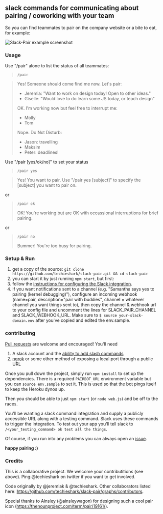 
## slack commands for communicating about pairing / coworking with your team

So you can find teammates to pair on the company website or a bite to eat, for example:

<img src="https://cloud.githubusercontent.com/assets/1072292/11916732/29b14076-a749-11e5-8434-4a345f5256ed.png" alt="Slack-Pair example screenshot">


### Usage

Use "/pair" alone to list the status of all teammates:

> `/pair`

> Yes! Someone should come find me now. Let's pair:
>
> * Jeremia: "Want to work on design today! Open to other ideas." <br>
> * Giselle: "Would love to do learn some JS today, or teach design"
>
> OK. I'm working now but feel free to interrupt me:
>
>  * Molly
>  * Tom
>
> Nope. Do Not Disturb:
>
>  * Jason: travelling
>  * Maksim
>  * Peter: deadlines!

Use "/pair [yes/ok/no]" to set your status

> `/pair yes`

> Yes! You want to pair.
> Use "/pair yes [subject]" to specify the [subject] you want to pair on.

or

> `/pair ok`
>
> OK! You're working but are OK with occassional interruptions for brief pairing.

or

> `/pair no`
>
> Bummer! You're too busy for pairing.

### Setup & Run

1. get a copy of the source: `git clone https://github.com/techieshark/slack-pair.git && cd slack-pair`
2. you can start it by just running `npm start`, but first:
3. follow the [instructions for configuring the Slack integration](https://github.com/techieshark/slack-pair/issues/14).
4. If you want notifications sent to a channel (e.g. "Samantha says yes to pairing (kernel debugging)"), configure an incoming webhook (name=pair, description="pair with buddies", channel = whatever channel you want things sent to), then copy the channel & webhook url to your config file and uncomment the lines for SLACK_PAIR_CHANNEL and SLACK_WEBHOOK_URL. Make sure to `$ source your-slack-domain.env` after you've copied and edited the env.sample.

### contributing

[Pull requests](https://help.github.com/articles/using-pull-requests/) are welcome and encouraged! You'll need

1. A slack account and the [ability to add slash commands](http://YOURTEAMNAME.slack.com/services/new/slash-commands)
2. [ngrok](https://ngrok.com/) or some other method of exposing a local port through a public URL

Once you pull down the project, simply run `npm install` to set up the dependencies. There is a required `PAIRBOT_URL` environment variable but you can `source env.sample` to set it. This is used so that the bot pings itself to keep the Heroku dynos up.

Then you should be able to just `npm start` (or `node web.js`) and be off to the races.

You'll be wanting a slack command integration and supply a publicly accessible URL along with a testing command. Slack uses these commands to trigger the integration. To test out your app you'll tell slack to `/<your_testing_command> ok test all the things`.

Of course, if you run into any problems you can always open an [issue](https://github.com/techieshark/slack-pair/issues).

**happy pairing :)**


### Credits

This is a collaborative project. We welcome your contributitions (see above). Ping @techieshark on twitter if you want to get involved.

Code originally by @jeremiak & @techieshark. Other collaborators listed here: https://github.com/techieshark/slack-pair/graphs/contributors.

Special thanks to Ainsley (@ainsleywagon) for designing such a cool pair icon (https://thenounproject.com/term/pair/19161/).
